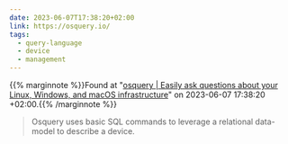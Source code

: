 ```yaml
---
date: 2023-06-07T17:38:20+02:00
link: https://osquery.io/
tags:
  - query-language
  - device
  - management
---
```

{{% marginnote %}}Found at "[osquery | Easily ask questions about your Linux, Windows, and macOS infrastructure](https://web.archive.org/web/20230607173820/https://osquery.io/)" on 2023-06-07 17:38:20 +02:00.{{% /marginnote %}}

> Osquery uses basic SQL commands to leverage a relational data-model to describe a device.